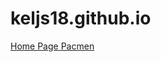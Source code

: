# keljs18.github.io
<a href="https://keljs18.github.io/Pages-Portfolio-project.io/"> Home Page </a>
<a href="https://keljs18.github.io/pacmen-factory/index.html"> Pacmen </a>
